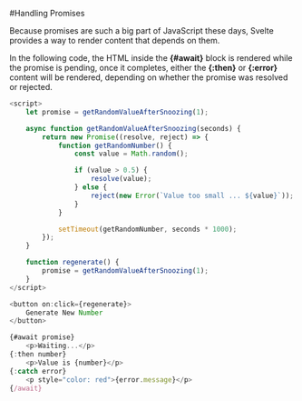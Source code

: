 #Handling Promises

Because promises are such a big part of JavaScript these days, Svelte provides a way to render content that depends on them.

In the following code, the HTML inside the **{#await}** block is rendered while the promise is pending, once it completes, either the **{:then}** or **{:error}** content will be rendered, depending on whether the promise was resolved or rejected.

```javascript
<script>
	let promise = getRandomValueAfterSnoozing(1);

	async function getRandomValueAfterSnoozing(seconds) {
	    return new Promise((resolve, reject) => {
    	    function getRandomNumber() {
    	        const value = Math.random();

                if (value > 0.5) {
                    resolve(value);
                } else {
                    reject(new Error(`Value too small ... ${value}`));
                }
    	    }

	        setTimeout(getRandomNumber, seconds * 1000);
	    });
	}

	function regenerate() {
		promise = getRandomValueAfterSnoozing(1);
	}
</script>

<button on:click={regenerate}>
	Generate New Number
</button>

{#await promise}
	<p>Waiting...</p>
{:then number}
	<p>Value is {number}</p>
{:catch error}
	<p style="color: red">{error.message}</p>
{/await}

```

